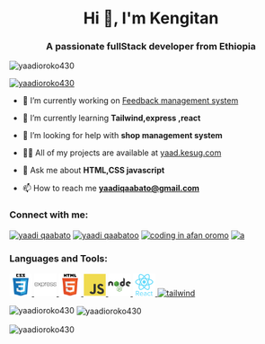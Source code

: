 <h1 align="center">Hi 👋, I'm Kengitan</h1>
<h3 align="center">A passionate fullStack developer from Ethiopia</h3>

<p align="left"> <img src="https://komarev.com/ghpvc/?username=yaadioroko430&label=Profile%20views&color=0e75b6&style=flat" alt="yaadioroko430" /> </p>

<p align="left"> <a href="https://github.com/ryo-ma/github-profile-trophy"><img src="https://github-profile-trophy.vercel.app/?username=yaadioroko430" alt="yaadioroko430" /></a> </p>

- 🔭 I’m currently working on [Feedback management system](https://feedback-website.onrender.com)

- 🌱 I’m currently learning **Tailwind,express ,react**

- 🤝 I’m looking for help with **shop management system**

- 👨‍💻 All of my projects are available at [yaad.kesug.com](yaad.kesug.com)

- 💬 Ask me about **HTML,CSS javascript**

- 📫 How to reach me **yaadiqaabato@gmail.com**

<h3 align="left">Connect with me:</h3>
<p align="left">
<a href="https://linkedin.com/in/yaadi qaabato" target="blank"><img align="center" src="https://raw.githubusercontent.com/rahuldkjain/github-profile-readme-generator/master/src/images/icons/Social/linked-in-alt.svg" alt="yaadi qaabato" height="30" width="40" /></a>
<a href="https://fb.com/yaadi qaabatoo" target="blank"><img align="center" src="https://raw.githubusercontent.com/rahuldkjain/github-profile-readme-generator/master/src/images/icons/Social/facebook.svg" alt="yaadi qaabatoo" height="30" width="40" /></a>
<a href="https://www.youtube.com/c/coding in afan oromo" target="blank"><img align="center" src="https://raw.githubusercontent.com/rahuldkjain/github-profile-readme-generator/master/src/images/icons/Social/youtube.svg" alt="coding in afan oromo" height="30" width="40" /></a>
<a href="https://www.codechef.com/users/a" target="blank"><img align="center" src="https://cdn.jsdelivr.net/npm/simple-icons@3.1.0/icons/codechef.svg" alt="a" height="30" width="40" /></a>
</p>

<h3 align="left">Languages and Tools:</h3>
<p align="left"> <a href="https://www.w3schools.com/css/" target="_blank" rel="noreferrer"> <img src="https://raw.githubusercontent.com/devicons/devicon/master/icons/css3/css3-original-wordmark.svg" alt="css3" width="40" height="40"/> </a> <a href="https://expressjs.com" target="_blank" rel="noreferrer"> <img src="https://raw.githubusercontent.com/devicons/devicon/master/icons/express/express-original-wordmark.svg" alt="express" width="40" height="40"/> </a> <a href="https://www.w3.org/html/" target="_blank" rel="noreferrer"> <img src="https://raw.githubusercontent.com/devicons/devicon/master/icons/html5/html5-original-wordmark.svg" alt="html5" width="40" height="40"/> </a> <a href="https://developer.mozilla.org/en-US/docs/Web/JavaScript" target="_blank" rel="noreferrer"> <img src="https://raw.githubusercontent.com/devicons/devicon/master/icons/javascript/javascript-original.svg" alt="javascript" width="40" height="40"/> </a> <a href="https://nodejs.org" target="_blank" rel="noreferrer"> <img src="https://raw.githubusercontent.com/devicons/devicon/master/icons/nodejs/nodejs-original-wordmark.svg" alt="nodejs" width="40" height="40"/> </a> <a href="https://reactjs.org/" target="_blank" rel="noreferrer"> <img src="https://raw.githubusercontent.com/devicons/devicon/master/icons/react/react-original-wordmark.svg" alt="react" width="40" height="40"/> </a> <a href="https://tailwindcss.com/" target="_blank" rel="noreferrer"> <img src="https://www.vectorlogo.zone/logos/tailwindcss/tailwindcss-icon.svg" alt="tailwind" width="40" height="40"/> </a> </p>

<p><img align="left" src="https://github-readme-stats.vercel.app/api/top-langs?username=yaadioroko430&show_icons=true&locale=en&layout=compact" alt="yaadioroko430" /></p>

<p>&nbsp;<img align="center" src="https://github-readme-stats.vercel.app/api?username=yaadioroko430&show_icons=true&locale=en" alt="yaadioroko430" /></p>

<p><img align="center" src="https://github-readme-streak-stats.herokuapp.com/?user=yaadioroko430&" alt="yaadioroko430" /></p>

